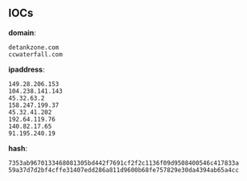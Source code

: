 
## IOCs

__domain__:

```text
detankzone.com
ccwaterfall.com
```
__ipaddress__:

```text
149.28.206.153
104.238.141.143
45.32.63.2
158.247.199.37
45.32.41.202
192.64.119.76
140.82.17.65
91.195.240.19
```
__hash__:

```text
7353ab9670133468081305bd442f7691cf2f2c1136f09d9508400546c417833a
59a37d7d2bf4cffe31407edd286a811d9600b68fe757829e30da4394ab65a4cc
```